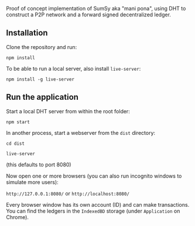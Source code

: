 Proof of concept implementation of SumSy aka "mani pona", using DHT to construct a P2P network and a forward signed decentralized ledger.

## Installation

Clone the repository and run:

`npm install`

To be able to run a local server, also install `live-server`:

`npm install -g live-server`

## Run the application

Start a local DHT server from within the root folder:

`npm start`

In another process, start a webserver from the `dist` directory:

`cd dist`

`live-server`

(this defaults to port 8080)

Now open one or more browsers (you can also run incognito windows to simulate more users):

`http://127.0.0.1:8080/` or `http://localhost:8080/`

Every browser window has its own account (ID) and can make transactions. You can find the ledgers in the `IndexedBD` storage (under `Application` on Chrome).

